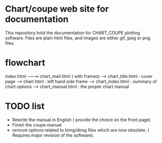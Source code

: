# Chart/coupe web site for documentation
   This repository hold the documentation for CHART_COUPE plotting software. Files are plain html files, and images are either gif, jpeg or png files.

# flowchart 

index.html ---> chart_mail.html ( with frames)
                      --> chart_title.html : cover page
                      --> chart.html  : left hand side frame
                         --> chart_index.html : summary of chart options
                         --> chart_manual.html : the proper chart manual
# TODO list
 * Rewrite the manual in English ( provide the choice on the front page)
 * Finish the coupe manual
 * remove options related to bimg/dimg files which are now obsolete. ( Requires major revision of the software).
